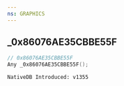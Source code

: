```yaml
---
ns: GRAPHICS
---
```

## _0x86076AE35CBBE55F

```c
// 0x86076AE35CBBE55F
Any _0x86076AE35CBBE55F();
```

```
NativeDB Introduced: v1355
```

